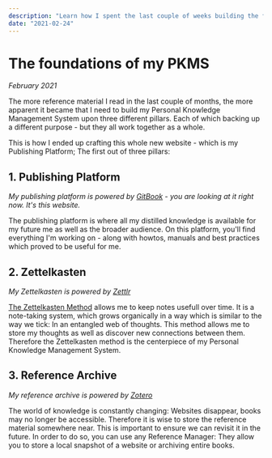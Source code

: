 ```yaml
---
description: "Learn how I spent the last couple of weeks building the foundations of my Personal Knowledge Management System."
date: "2021-02-24"
---
```


# The foundations of my PKMS

_February 2021_

The more reference material I read in the last couple of months, the more apparent it became that I need to build my
Personal Knowledge Management System upon three different pillars. Each of which backing up a different purpose - but they
all work together as a whole.

This is how I ended up crafting this whole new website - which is my Publishing Platform; The first out of three pillars:

## 1. Publishing Platform

_My publishing platform is powered by [GitBook](https://www.gitbook.com/) - you are looking at it right now. It's this website._

The publishing platform is where all my distilled knowledge is available for my future me as well as the broader audience.
On this platform, you'll find everything I'm working on - along with howtos, manuals and best practices which proved to be useful for me.

## 2. Zettelkasten

_My Zettelkasten is powered by [Zettlr](https://www.zettlr.com/)_

[The Zettelkasten Method](../areas/knowledge-management/zettelkasten.md) allows me to keep notes usefull over time. It is a note-taking system, which grows organically in a way
which is similar to the way we tick: In an entangled web of thoughts. This method allows me to store my thoughts as well as
discover new connections between them. Therefore the Zettelkasten method is the centerpiece of my Personal Knowledge Management System.

## 3. Reference Archive

_My reference archive is powered by [Zotero](https://www.zotero.org/)_

The world of knowledge is constantly changing: Websites disappear, books may no longer be accessible. Therefore it is wise to store the reference
material somewhere near. This is important to ensure we can revisit it in the future. In order to do so, you can use any Reference Manager:
They allow you to store a local snapshot of a website or archiving entire books.